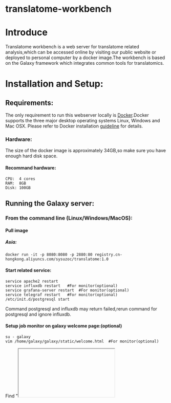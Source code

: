 # translatome-workbench

# Introduce
Translatome workbench is a web server for translatome related analysis,which can be accessed online by visiting our public website or deployed to personal computer by a docker image.The workbench is based on the Galaxy framework which integrates common tools for translatomics.
# Installation and Setup:
## Requirements:
The only requirement to run this webserver locally is [Docker](https://docs.docker.com/installation).Docker supports the three major desktop operating systems Linux, Windows and Mac OSX. Please refer to Docker installation [guideline](https://docs.docker.com/installation) for details.
### Hardware:
The size of the docker image is approximately 34GB,so make sure you have enough hard disk space.
#### Recommand hardware:
    CPU:  4 cores
    RAM:  8GB
    Disk: 100GB
## Running the Galaxy server:
### From the command line (Linux/Windows/MacOS):
#### Pull image
##### Asia:
    docker run -it -p 8080:8080 -p 2880:80 registry.cn-hongkong.aliyuncs.com/sysuzoc/translatome:1.0
#### Start related service:
    service apache2 restart
    service influxdb restart   #For monitor(optional)
    service grafana-server restart  #For monitor(optional)
    service telegraf restart   #For monitor(optional)
    /etc/init.d/postgresql start
Command postgresql and influxdb may return failed,rerun command for postgresql and ignore influxdb. 
#### Setup job monitor on galaxy welcome page:(optional)
    su - galaxy
    vim /home/galaxy/galaxy/static/welcome.html  #For monitor(optional)
Find "<iframe>" element and set your IP.
#### Start server:
    sh /home/galaxy/galaxy/run.sh
    # Run backend
    cd /home/galaxy/galaxy && 
    nohup sh run.sh > galaxy.log 2>&1 &
For more details,please visit: https://docs.galaxyproject.org/en/latest/admin/config.html
#### Browser access to the server:
    http://YOUR_IP_ADDRESS:8080

